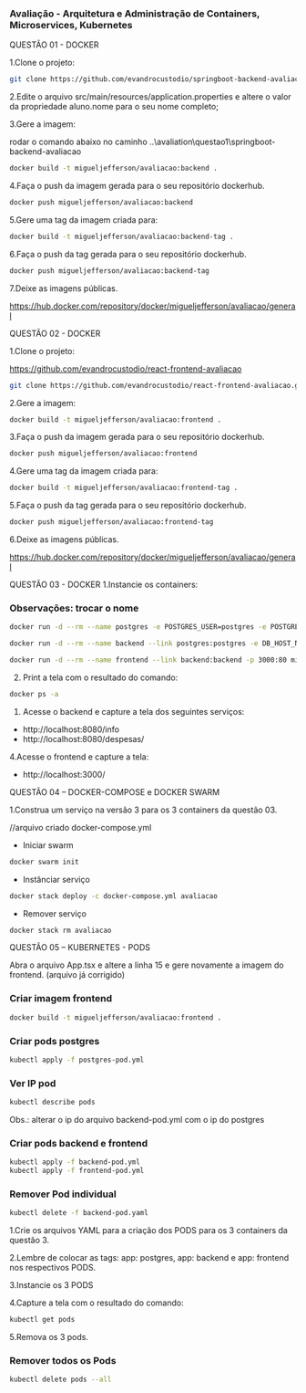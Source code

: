 ### Avaliação - Arquitetura e Administração de Containers, Microservices, Kubernetes


QUESTÃO 01 - DOCKER

1.Clone o projeto:

```bash
git clone https://github.com/evandrocustodio/springboot-backend-avaliacao.git
```

2.Edite o arquivo src/main/resources/application.properties 
e altere o valor da propriedade aluno.nome para o seu nome 
completo;

3.Gere a imagem:

rodar o comando abaixo no caminho ..\avaliation\questao1\springboot-backend-avaliacao

```bash
docker build -t migueljefferson/avaliacao:backend .
```

4.Faça o push da imagem gerada para o seu repositório 
dockerhub.

```bash
docker push migueljefferson/avaliacao:backend
```

5.Gere uma tag da imagem criada para:

```bash
docker build -t migueljefferson/avaliacao:backend-tag .
```

6.Faça o push da tag gerada para o seu repositório 
dockerhub.

```bash
docker push migueljefferson/avaliacao:backend-tag
```

7.Deixe as imagens públicas.

https://hub.docker.com/repository/docker/migueljefferson/avaliacao/general


QUESTÃO 02 - DOCKER

1.Clone o projeto:

https://github.com/evandrocustodio/react-frontend-avaliacao

```bash
git clone https://github.com/evandrocustodio/react-frontend-avaliacao.git
```

2.Gere a imagem:

```bash
docker build -t migueljefferson/avaliacao:frontend .
```

3.Faça o push da imagem gerada para o seu repositório 
dockerhub.

```bash
docker push migueljefferson/avaliacao:frontend
```

4.Gere uma tag da imagem criada para:

```bash
docker build -t migueljefferson/avaliacao:frontend-tag .
```

5.Faça o push da tag gerada para o seu repositório 
dockerhub.

```bash
docker push migueljefferson/avaliacao:frontend-tag
```

6.Deixe as imagens públicas.

https://hub.docker.com/repository/docker/migueljefferson/avaliacao/general


QUESTÃO 03 - DOCKER
1.Instancie os containers:
### Observações: trocar o nome

```bash
docker run -d --rm --name postgres -e POSTGRES_USER=postgres -e POSTGRES_PASSWORD=avaliacao -e POSTGRES_DB=avaliacao -e POSTGRES_HOST_AUTH_METHOD=trust postgres:15.2
```

```bash
docker run -d --rm --name backend --link postgres:postgres -e DB_HOST_NAME=postgres -e DB_PORT=5432 -e DB_NAME=avaliacao -e DB_PASSWORD=avaliacao -p 8080:8080 migueljefferson/avaliacao:backend
```

```bash
docker run -d --rm --name frontend --link backend:backend -p 3000:80 migueljefferson/avaliacao:frontend
```

2. Print a tela com o resultado do comando: 

```bash
docker ps -a
```

1. Acesse o backend e capture a tela dos seguintes serviços:
- http://localhost:8080/info
- http://localhost:8080/despesas/

4.Acesse o frontend e capture a tela:
- http://localhost:3000/


QUESTÃO 04 – DOCKER-COMPOSE e DOCKER SWARM

1.Construa um serviço na versão 3 para os 3 containers da questão 03.

//arquivo criado
docker-compose.yml

- Iniciar swarm

```bash
docker swarm init
```

- Instânciar serviço

```bash
docker stack deploy -c docker-compose.yml avaliacao
```

- Remover serviço

```bash
docker stack rm avaliacao
```

QUESTÃO 05 – KUBERNETES - PODS

Abra o arquivo App.tsx e altere a linha 15 e gere novamente a
imagem do frontend. (arquivo já corrigido)

### Criar imagem frontend
```bash
docker build -t migueljefferson/avaliacao:frontend .
```

### Criar pods postgres
```bash
kubectl apply -f postgres-pod.yml
```
### Ver IP pod
```bash
kubectl describe pods
```
Obs.: alterar o ip do arquivo backend-pod.yml com o ip do postgres

### Criar pods backend e frontend

```bash
kubectl apply -f backend-pod.yml
kubectl apply -f frontend-pod.yml
```

### Remover Pod individual
```bash
kubectl delete -f backend-pod.yaml
```

1.Crie os arquivos YAML para a criação dos PODS para os 3 containers da questão 3.

2.Lembre de colocar as tags:
app: postgres, app: backend e app: frontend nos respectivos PODS.

3.Instancie os 3 PODS

4.Capture a tela com o resultado do comando: 

```bash
kubectl get pods
```
5.Remova os 3 pods. 

### Remover todos os Pods
```bash
kubectl delete pods --all
```

